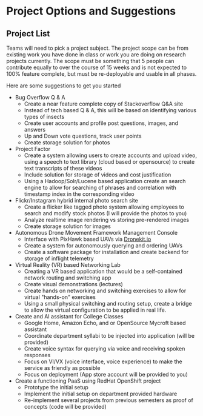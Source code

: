 # Project Options and Suggestions

## Project List

Teams will need to pick a project subject.  The project scope can be from existing work you have done in class or work you are doing on research projects currently.  The scope must be something that 5 people can contribute equally to over the course of 15 weeks and is not expected to 100% feature complete, but must be re-deployable and usable in all phases.

Here are some suggestions to get you started

* Bug Overflow Q & A
  * Create a near feature complete copy of Stackoverflow Q&A site
  * Instead of tech based Q & A, this will be based on identifying various types of insects
  * Create user accounts and profile post questions, images, and answers
  * Up and Down vote questions, track user points
  * Create storage solution for photos
* Project Factor
  * Create a system allowing users to create accounts and upload video, using a speech to text library (cloud based or opensource) to create text transcripts of these videos
  * Include solution for storage of videos and cost justification
  * Using a Hadoop/Solr/Lucene based application create an search engine to allow for searching of phrases and correlation with timestamp index in the corresponding video
* Flickr/Instagram hybrid internal photo search site
  * Create a flicker like tagged photo system allowing employees to search and modify stock photos (I will provide the photos to you)
  * Analyze realtime image rendering vs storing pre-rendered images
  * Create storage solution for images
* Autonomous Drone Movement Framework Management Console
  * Interface with PixHawk based UAVs via [Dronekit.io](https://dronekit.io "Dronekit.io webpage")
  * Create a system for autonomously querying and ordering UAVs
  * Create a software package for installation and create backend for storage of inflight telemetry
* Virtual Reality (VR) based Networking Lab
  * Creating a VR based application that would be a self-contained network routing and switching app
  * Create visual demonstrations (lectures)
  * Create hands on networking and switching exercises to allow for virtual "hands-on" exercises
  * Using a small physical switching and routing setup, create a bridge to allow the virtual configuration to be applied in real life.
* Create and AI assistant for College Classes
  * Google Home, Amazon Echo, and or OpenSource Mycroft based assistant
  * Coordinate department syllabi to be injected into application (will be provided)
  * Create voice syntax for querying via voice and receiving spoken responses
  * Focus on VI/VX (voice interface, voice experience) to make the service as friendly as possible
  * Focus on deployment (App store account will be provided to you)
* Create a functioning PaaS using RedHat OpenShift project
  * Prototype the initial setup
  * Implement the initial setup on department provided hardware
  * Re-implement several projects from previous semesters as proof of concepts (code will be provided)

